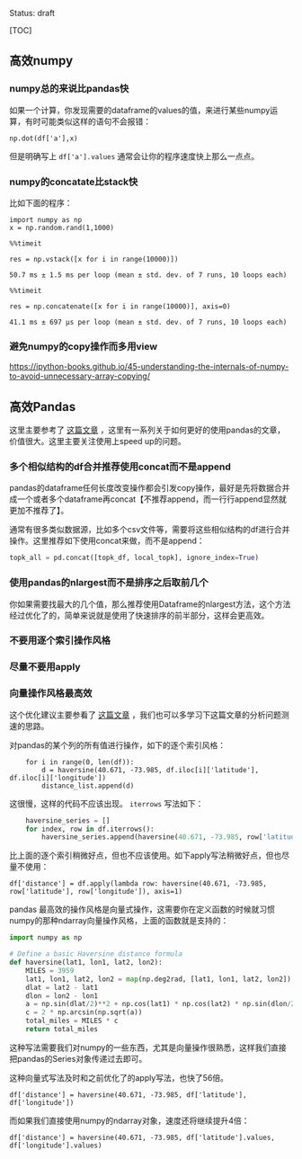 Status: draft

[TOC]

## 高效numpy

### numpy总的来说比pandas快

如果一个计算，你发现需要的dataframe的values的值，来进行某些numpy运算，有时可能类似这样的语句不会报错：

```
np.dot(df['a'],x)
```

但是明确写上 `df['a'].values` 通常会让你的程序速度快上那么一点点。



### numpy的concatate比stack快

比如下面的程序：

```
import numpy as np
x = np.random.rand(1,1000)
```

```
%%timeit 

res = np.vstack([x for i in range(10000)])
```

```
50.7 ms ± 1.5 ms per loop (mean ± std. dev. of 7 runs, 10 loops each)
```

```
%%timeit 

res = np.concatenate([x for i in range(10000)], axis=0)
```

```
41.1 ms ± 697 µs per loop (mean ± std. dev. of 7 runs, 10 loops each)
```



### 避免numpy的copy操作而多用view

<https://ipython-books.github.io/45-understanding-the-internals-of-numpy-to-avoid-unnecessary-array-copying/>



## 高效Pandas

这里主要参考了 [这篇文章](<https://tomaugspurger.github.io/modern-4-performance>) ，这里有一系列关于如何更好的使用pandas的文章，价值很大。这里主要关注使用上speed up的问题。

### 多个相似结构的df合并推荐使用concat而不是append

pandas的dataframe任何长度改变操作都会引发copy操作，最好是先将数据合并成一个或者多个dataframe再concat【不推荐append，而一行行append显然就更加不推荐了】。

通常有很多类似数据源，比如多个csv文件等，需要将这些相似结构的df进行合并操作。这里推荐如下使用concat来做，而不是append：

```python
topk_all = pd.concat([topk_df, local_topk], ignore_index=True)
```

### 使用pandas的nlargest而不是排序之后取前几个

你如果需要找最大的几个值，那么推荐使用Dataframe的nlargest方法，这个方法经过优化了的，简单来说就是使用了快速排序的前半部分，这样会更高效。

### 不要用逐个索引操作风格

### 尽量不要用apply

### 向量操作风格最高效

这个优化建议主要参看了 [这篇文章](<https://engineering.upside.com/a-beginners-guide-to-optimizing-pandas-code-for-speed-c09ef2c6a4d6>) ，我们也可以多学习下这篇文章的分析问题测速的思路。

对pandas的某个列的所有值进行操作，如下的逐个索引风格：

```
    for i in range(0, len(df)):
        d = haversine(40.671, -73.985, df.iloc[i]['latitude'], df.iloc[i]['longitude'])
        distance_list.append(d)
```

这很慢，这样的代码不应该出现。 `iterrows` 写法如下：

```python
    haversine_series = []
    for index, row in df.iterrows():
        haversine_series.append(haversine(40.671, -73.985, row['latitude'], row['longitude']))
```

比上面的逐个索引稍微好点，但也不应该使用。如下apply写法稍微好点，但也尽量不使用：

```
df['distance'] = df.apply(lambda row: haversine(40.671, -73.985, row['latitude'], row['longitude']), axis=1)
```

pandas 最高效的操作风格是向量式操作，这需要你在定义函数的时候就习惯numpy的那种ndarray向量操作风格，上面的函数就是支持的：

```python
import numpy as np

# Define a basic Haversine distance formula
def haversine(lat1, lon1, lat2, lon2):
    MILES = 3959
    lat1, lon1, lat2, lon2 = map(np.deg2rad, [lat1, lon1, lat2, lon2])
    dlat = lat2 - lat1 
    dlon = lon2 - lon1 
    a = np.sin(dlat/2)**2 + np.cos(lat1) * np.cos(lat2) * np.sin(dlon/2)**2
    c = 2 * np.arcsin(np.sqrt(a)) 
    total_miles = MILES * c
    return total_miles
```

这种写法需要我们对numpy的一些东西，尤其是向量操作很熟悉，这样我们直接把pandas的Series对象传递过去即可。

这种向量式写法及时和之前优化了的apply写法，也快了56倍。

```
df['distance'] = haversine(40.671, -73.985, df['latitude'], df['longitude'])
```

而如果我们直接使用numpy的ndarray对象，速度还将继续提升4倍：

```
df['distance'] = haversine(40.671, -73.985, df['latitude'].values, df['longitude'].values)
```

